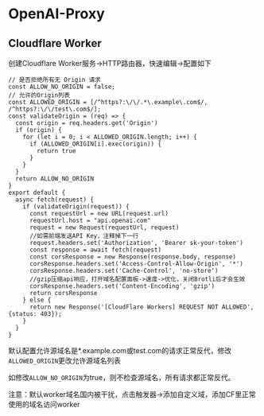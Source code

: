 # OpenAI-Proxy
## Cloudflare Worker
创建Cloudflare Worker服务->HTTP路由器，快速编辑->配置如下
```
// 是否拒绝所有无 Origin 请求
const ALLOW_NO_ORIGIN = false;
// 允许的Origin列表
const ALLOWED_ORIGIN = [/^https?:\/\/.*\.example\.com$/, /^https?:\/\/test\.com$/];
const validateOrigin = (req) => {
  const origin = req.headers.get('Origin')
  if (origin) {
    for (let i = 0; i < ALLOWED_ORIGIN.length; i++) {
      if (ALLOWED_ORIGIN[i].exec(origin)) {
        return true
      }
    }
  }
  return ALLOW_NO_ORIGIN
}
export default {
  async fetch(request) {
    if (validateOrigin(request)) {
      const requestUrl = new URL(request.url)
      requestUrl.host = "api.openai.com"
      request = new Request(requestUrl, request)
      //如需前端发送API Key，注释掉下一行
      request.headers.set('Authorization', 'Bearer sk-your-token')
      const response = await fetch(request)
      const corsResponse = new Response(response.body, response)
      corsResponse.headers.set('Access-Control-Allow-Origin', '*')
      corsResponse.headers.set('Cache-Control', 'no-store')
      //gzip压缩api响应，打开域名配置面板->速度->优化，关闭Brotli后才会生效
      corsResponse.headers.set('Content-Encoding', 'gzip')
      return corsResponse
    } else {
      return new Response('[CloudFlare Workers] REQUEST NOT ALLOWED', {status: 403});
    }
  }
}
```
默认配置允许源域名是*.example.com或test.com的请求正常反代，修改`ALLOWED_ORIGIN`更改允许源域名列表

如修改`ALLOW_NO_ORIGIN`为true，则不检查源域名，所有请求都正常反代。

注意：默认worker域名国内被干扰，点击触发器->添加自定义域，添加CF里正常使用的域名访问worker
